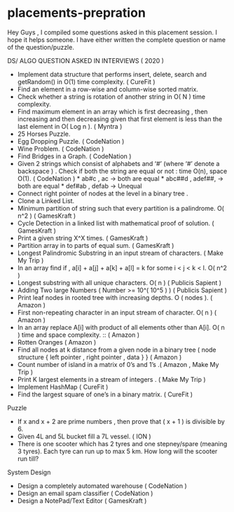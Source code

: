 # placements-prepration

Hey Guys , I compiled some questions asked in this placement session. 
I hope it helps someone. I have either written the complete question or name of the question/puzzle.

DS/ ALGO QUESTION ASKED IN INTERVIEWS ( 2020 )
* Implement data structure that performs insert, delete, search and getRandom() in O(1) time complexity. ( CureFit )
* Find an element in a row-wise and column-wise sorted matrix. 
* Check whether a string is rotation of another string in O( N ) time complexity.
* Find maximum element in an array which is first decreasing , then increasing and then decreasing given that first element is less than the last element in O( Log n ). (  Myntra  )
* 25 Horses Puzzle. 
* Egg Dropping Puzzle. ( CodeNation )
* Wine Problem.  ( CodeNation )
* Find Bridges in a Graph. ( CodeNation )
* Given 2 strings which consist of alphabets and ‘#’ (where ‘#’ denote a backspace ) . Check if both the string are equal or not : time O(n), space O(1). ( CodeNation )
        * ab#c , ac                   -> both are equal
        * abc##d , adef##,     -> both are equal
        * def#ab , defab          -> Unequal
* Connect right pointer of nodes at the level in a binary tree . 
* Clone a Linked List.
* Minimum partition of string such that every partition is a palindrome. O( n^2 ) ( GamesKraft )
* Cycle Detection in a linked list with mathematical proof of solution. ( GamesKraft )
* Print a given string X^X times. ( GamesKraft )
* Partition array in to parts of equal sum. ( GamesKraft )
* Longest Palindromic Substring in an input stream of characters. ( Make My Trip )
* In an array find if  , a[i] + a[j] + a[k] + a[l] = k for some i < j < k < l.   O( n^2 ) 
* Longest substring with all unique characters.                O( n )            ( Publicis Sapient  )
* Adding Two large Numbers  ( Number >= 10^( 10^5 ) )                      (  Publicis Sapient  )
* Print leaf nodes in rooted tree with increasing depths.  O ( nodes ).    ( Amazon )
* First non-repeating character in an input stream of character.    O( n )   ( Amazon )
* In an array replace A[i] with product of all elements other than A[i].      O( n ) time and space complexity. :: ( Amazon )
* Rotten Oranges ( Amazon )
* Find all nodes at k distance from a given node in a binary tree ( node structure { left pointer , right pointer , data } } ( Amazon )
* Count number of island in a matrix of 0’s and 1’s .( Amazon , Make My Trip )
* Print K largest elements in a stream of integers . ( Make My Trip )
* Implement HashMap ( CureFit )
* Find the largest square of one’s in a binary matrix. ( CureFit )

Puzzle
* If x and x + 2 are prime numbers , then prove that ( x + 1 ) is divisible by 6.
* Given 4L and 5L bucket fill a 7L vessel. ( ION )
* There is one scooter which has 2 tyres and one stepney/spare (meaning 3 tyres). Each tyre can run up to max 5 km. How long will the scooter run till?


System Design
* Design a completely automated warehouse ( CodeNation )
* Design an email spam classifier ( CodeNation )
* Design a NotePad/Text Editor ( GamesKraft )
